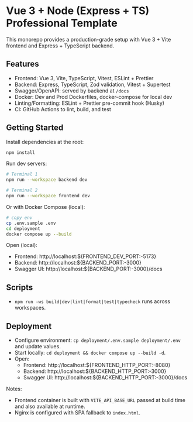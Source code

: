 # Vue 3 + Node (Express + TS) Professional Template

This monorepo provides a production-grade setup with Vue 3 + Vite frontend and Express + TypeScript backend.

## Features

- Frontend: Vue 3, Vite, TypeScript, Vitest, ESLint + Prettier
- Backend: Express, TypeScript, Zod validation, Vitest + Supertest
- Swagger/OpenAPI: served by backend at `/docs`
- Docker: Dev and Prod Dockerfiles, docker-compose for local dev
- Linting/Formatting: ESLint + Prettier pre-commit hook (Husky)
- CI: GitHub Actions to lint, build, and test

## Getting Started

Install dependencies at the root:

```bash
npm install
```

Run dev servers:

```bash
# Terminal 1
npm run --workspace backend dev

# Terminal 2
npm run --workspace frontend dev
```

Or with Docker Compose (local):

```bash
# copy env
cp .env.sample .env
cd deployment
docker compose up --build
```

Open (local):

- Frontend: http://localhost:${FRONTEND_DEV_PORT:-5173}
- Backend: http://localhost:${BACKEND_PORT:-3000}
- Swagger UI: http://localhost:${BACKEND_PORT:-3000}/docs

## Scripts

- `npm run -ws build|dev|lint|format|test|typecheck` runs across workspaces.

## Deployment

- Configure environment: `cp deployment/.env.sample deployment/.env` and update values.
- Start locally: `cd deployment && docker compose up --build -d`.
- Open:
  - Frontend: http://localhost:${FRONTEND_HTTP_PORT:-8080}
  - Backend: http://localhost:${BACKEND_HTTP_PORT:-3000}
  - Swagger UI: http://localhost:${BACKEND_HTTP_PORT:-3000}/docs

Notes:
- Frontend container is built with `VITE_API_BASE_URL` passed at build time and also available at runtime.
- Nginx is configured with SPA fallback to `index.html`.
